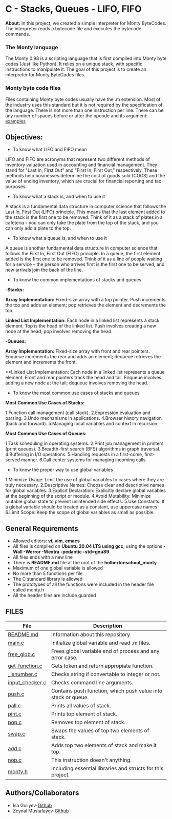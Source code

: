 # C - Stacks, Queues - LIFO, FIFO
**About:** In this project, we created a simple interpreter for Monty ByteCodes. The interpreter reads a bytecode file and executes the bytecode commands.
### The Monty language
The Monty 0.98 is a scripting language that is first compiled into Monty byte codes (Just like Python). It relies on a unique stack, with specific instructions to manipulate it. The goal of this project is to create an interpreter for Monty ByteCodes files.
### Monty byte code files
Files containing Monty byte codes usually have the .m extension. Most of the industry uses this standard but it is not required by the specification of the language. There is not more than one instruction per line. There can be any number of spaces before or after the opcode and its argument: [examples](https://github.com/isaquliyev/holbertonschool-monty/tree/master/bytecodes)

## Objectives:
* To know what LIFO and FIFO mean

LIFO and FIFO are acronyms that represent two different methods of inventory valuation used in accounting and financial management. They stand for "Last In, First Out" and "First In, First Out," respectively. These methods help businesses determine the cost of goods sold (COGS) and the value of ending inventory, which are crucial for financial reporting and tax purposes.

* To know what a stack is, and when to use it

A stack is a fundamental data structure in computer science that follows the Last In, First Out (LIFO) principle. This means that the last element added to the stack is the first one to be removed. Think of it as a stack of plates in a cafeteria – you can only take the plate from the top of the stack, and you can only add a plate to the top.

* To know what a queue is, and when to use it

A queue is another fundamental data structure in computer science that follows the First In, First Out (FIFO) principle. In a queue, the first element added is the first one to be removed. Think of it as a line of people waiting for a service – the person who arrives first is the first one to be served, and new arrivals join the back of the line.

* To know the common implementations of stacks and queues


-**Stacks:**

**Array Implementation:**
Fixed-size array with a top pointer.
Push increments the top and adds an element; pop retrieves the element and decrements the top.

**Linked List Implementation:**
Each node in a linked list represents a stack element.
Top is the head of the linked list.
Push involves creating a new node at the head; pop involves removing the head.

-**Queues:**

**Array Implementation:**
Fixed-size array with front and rear pointers.
Enqueue increments the rear and adds an element; dequeue retrieves the element and increments the front.

**Linked List Implementation:
Each node in a linked list represents a queue element.
Front and rear pointers track the head and tail.
Enqueue involves adding a new node at the tail; dequeue involves removing the head.

* To know the most common use cases of stacks and queues

**Most Common Use Cases of Stacks:**

1.Function call management (call stack).
2.Expression evaluation and parsing.
3.Undo mechanisms in applications.
4.Browser history navigation (back and forward).
5.Managing local variables and context in recursion.

**Most Common Use Cases of Queues:**

1.Task scheduling in operating systems.
2.Print job management in printers (print queues).
3.Breadth-first search (BFS) algorithms in graph traversal.
4.Buffering in I/O operations.
5.Handling requests in a first-come, first-served manner.
6.Call center systems for managing incoming calls.

* To know the proper way to use global variables

1.Minimize Usage:
Limit the use of global variables to cases where they are truly necessary.
2.Descriptive Names:
Choose clear and descriptive names for global variables.
3.Explicit Declaration:
Explicitly declare global variables at the beginning of the script or module.
4.Avoid Mutability:
Minimize mutable global state to prevent unintended side effects.
5.Use Constants:
If a global variable should be treated as a constant, use uppercase names.
6.Limit Scope:
Keep the scope of global variables as small as possible.

## General Requirements
* Allowed editors: **vi**, **vim**, **emacs**
* All files is compiled on **Ubuntu 20.04 LTS using gcc**, using the options **-Wall -Werror -Wextra -pedantic -std=gnu89**
* All files ends with a new line
* There is **README.md** file at the root of the **holbertonschool_monty**
* Maximum of one global variable is allowed
* No more than 5 functions per file
* The C standard library is allowed
* The prototypes of all the functions were included in the header file called monty.h
* All the header files are include guarded

## FILES
|File|Description|
|---|---|
|[README.md](https://github.com/isaquliyev/holbertonschool-monty/blob/master/README.md)|Information about this repository|
|[main.c](https://github.com/isaquliyev/holbertonschool-monty/blob/master/main.c)|Initialize global variable and read .m files.
|[free_glob.c](https://github.com/isaquliyev/holbertonschool-monty/blob/master/free_glob.c)|Frees global variable end of process and any error case.|
|[get_function.c](https://github.com/isaquliyev/holbertonschool-monty/blob/master/get_function.c)|Gets token and return appropiate function.|
|[_isnumber.c](https://github.com/isaquliyev/holbertonschool-monty/blob/master/_isnumber.c)|Checks string if convertable to integer or not.|
|[input_checker.c](https://github.com/isaquliyev/holbertonschool-monty/blob/master/input_checker.c)|Checks command line arguments.|
|[push.c](https://github.com/isaquliyev/holbertonschool-monty/blob/master/push.c)|Contains push function, which push value into stack or queue.|
|[pall.c](https://github.com/isaquliyev/holbertonschool-monty/blob/master/pall.c)|Prints all values of stack.|
|[pint.c](https://github.com/isaquliyev/holbertonschool-monty/blob/master/pint.c)|Prints top element of stack.|
|[pop.c](https://github.com/isaquliyev/holbertonschool-monty/blob/master/pop.c)|Removes top element of stack.|
|[swap.c](https://github.com/isaquliyev/holbertonschool-monty/blob/master/swap.c)|Swaps the values of top two elements of stack.|
|[add.c](https://github.com/isaquliyev/holbertonschool-monty/blob/master/add.c)|Adds top two elements of stack and make it top.|
|[nop.c](https://github.com/isaquliyev/holbertonschool-monty/blob/master/nop.c)|This instruction doesn't anything.|
|[monty.h](https://github.com/isaquliyev/holbertonschool-monty/blob/master/monty.h)|Including essential libraries and structs for this project.|
## Authors/Collaborators
*	Isa Guliyev-[Github](https://github.com/isaquliyev/)
*	Zeynal Mustafayev-[Github](https://github.com/ZeynalMustafayev/)
